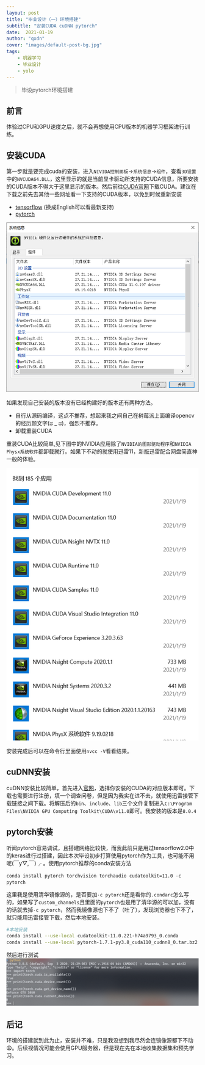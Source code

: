 ```yaml
---
layout: post
title: "毕业设计（一）环境搭建"
subtitle: "安装CUDA cuDNN pytorch"
date:  2021-01-19
author: "qxdn"
cover: "images/default-post-bg.jpg"
tags:
    - 机器学习
    - 毕业设计
    - yolo
---
```


> 毕设pytorch环境搭建
<!--more-->

## 前言
体验过CPU和GPU速度之后，就不会再想使用CPU版本的机器学习框架进行训练。

## 安装CUDA
第一步就是要完成cuda的安装，进入`NIVIDA控制面板`->`系统信息`->`组件`，查看`3D设置`中的`NVCUDA64.DLL`，这里显示的就是当前显卡驱动所支持的CUDA信息，所要安装的CUDA版本不得大于这里显示的版本。然后前往[CUDA官网](https://developer.nvidia.com/zh-cn/cuda-downloads)下载CUDA。建议在下载之前先去其他一些网址看一下支持的CUDA版本，以免到时候重新安装

- [tensorflow](https://tensorflow.google.cn/install/source_windows) (换成English可以看最新支持)
- [pytorch](https://pytorch.org/get-started/locally/)

![GPU信息](/images/GraduationProject/GPUInfo.png)

如果发现自己安装的版本没有已经构建好的版本还有两种方法。
- 自行从源码编译，这点不推荐，想起来我之间自己在树莓派上面编译opencv的经历颜文字(ಥ _ ಥ)，强烈不推荐。
- 卸载重装CUDA

重装CUDA比较简单,见下图中的NVIDIA应用除了`NVIDIA的图形驱动程序`和`NVIDIA Physx系统软件`都卸载就行。如果下不动的就使用迅雷11，新版迅雷配合网盘简直神一般的体验。

![GPU信息](/images/GraduationProject/uninstall.png)


安装完成后可以在命令行里面使用`nvcc -V`看看结果。

## cuDNN安装
cuDNN安装比较简单，首先进入[官网](https://developer.nvidia.com/rdp/cudnn-archive)，选择你安装的CUDA的对应版本即可。下载也需要进行注册，填一个调查问卷，但是因为我实在进不去，就使用迅雷接管下载链接之间下载。将解压后的`bin`、`include`、`lib`三个文件复制进入`C:\Program Files\NVIDIA GPU Computing Toolkit\CUDA\v11.0`即可。我安装的版本是`8.0.4`


## pytorch安装
听闻pytorch容易调试，且搭建网络比较快，而我此前只是用过tensorflow2.0中的keras进行过搭建，因此本次毕设初步打算使用pytorch作为工具，也可能不用呢(￣y▽,￣)╭ 。使用pytorch推荐的conda安装方法

`conda install pytorch torchvision torchaudio cudatoolkit=11.0 -c pytorch`

这里我是使用清华镜像源的，是否要加`-c pytorch`还是看你的`.condarc`怎么写的，如果写了`custom_channels`且里面的`pytorch`也是用了清华源的可以加，没有的话就去掉`-c pytorch`，然而我镜像源也下不了（吐了），发现浏览器也下不了，就只能用迅雷接管下载，然后本地安装。
```bash
#本地安装
conda install --use-local cudatoolkit-11.0.221-h74a9793_0.conda
conda install --use-local pytorch-1.7.1-py3.8_cuda110_cudnn8_0.tar.bz2
```
然后进行测试
![verify](/images/GraduationProject/verify.png)

## 后记
环境的搭建就到此为止，安装并不难，只是我没想到我尽然会连镜像源都下不动😩。后续视情况可能会使用GPU服务器，但是现在先在本地收集数据集和预先学习。
